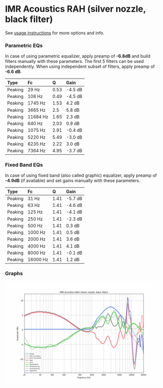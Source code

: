 # IMR Acoustics RAH (silver nozzle, black filter)
See [usage instructions](https://github.com/jaakkopasanen/AutoEq#usage) for more options and info.

### Parametric EQs
In case of using parametric equalizer, apply preamp of **-6.8dB** and build filters manually
with these parameters. The first 5 filters can be used independently.
When using independent subset of filters, apply preamp of **-6.6 dB**.

| Type    | Fc       |    Q | Gain    |
|:--------|:---------|:-----|:--------|
| Peaking | 29 Hz    | 0.53 | -4.5 dB |
| Peaking | 108 Hz   | 0.49 | -4.5 dB |
| Peaking | 1745 Hz  | 1.53 | 4.2 dB  |
| Peaking | 3665 Hz  | 2.5  | 5.8 dB  |
| Peaking | 11684 Hz | 1.65 | 2.3 dB  |
| Peaking | 640 Hz   | 2.03 | 0.9 dB  |
| Peaking | 1075 Hz  | 2.91 | -0.4 dB |
| Peaking | 5220 Hz  | 5.49 | -3.0 dB |
| Peaking | 6235 Hz  | 2.22 | 3.0 dB  |
| Peaking | 7364 Hz  | 4.95 | -3.7 dB |

### Fixed Band EQs
In case of using fixed band (also called graphic) equalizer, apply preamp of **-4.9dB**
(if available) and set gains manually with these parameters.

| Type    | Fc       |    Q | Gain    |
|:--------|:---------|:-----|:--------|
| Peaking | 31 Hz    | 1.41 | -5.7 dB |
| Peaking | 63 Hz    | 1.41 | -4.6 dB |
| Peaking | 125 Hz   | 1.41 | -4.1 dB |
| Peaking | 250 Hz   | 1.41 | -2.3 dB |
| Peaking | 500 Hz   | 1.41 | 0.3 dB  |
| Peaking | 1000 Hz  | 1.41 | 0.5 dB  |
| Peaking | 2000 Hz  | 1.41 | 3.6 dB  |
| Peaking | 4000 Hz  | 1.41 | 4.1 dB  |
| Peaking | 8000 Hz  | 1.41 | -0.1 dB |
| Peaking | 16000 Hz | 1.41 | 1.2 dB  |

### Graphs
![](./IMR%20Acoustics%20RAH%20(silver%20nozzle,%20black%20filter).png)